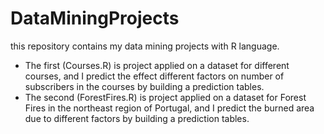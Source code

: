# DataMiningProjects
this repository contains my data mining projects with R language.
- The first (Courses.R) is project applied on a dataset for different courses,
  and I predict the effect different factors on number of subscribers in the courses
  by building a prediction tables.
- The second (ForestFires.R) is project applied on a dataset for Forest Fires in the northeast region of Portugal,
  and I predict the burned area due to different factors by building a prediction tables.
